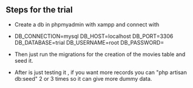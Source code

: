 ## Steps for the trial

- Create a db in phpmyadmin with xampp and connect with 
- DB_CONNECTION=mysql
DB_HOST=localhost
DB_PORT=3306
DB_DATABASE=trial
DB_USERNAME=root
DB_PASSWORD=

- Then just run the migrations for the creation of the movies table and seed it.
- After is just testing it , if you want more records you can "php artisan db:seed" 2 or 3 times so it can give more dummy data.
